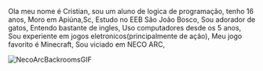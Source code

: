 Ola meu nome é Cristian, sou um aluno de logica de programação, tenho 16 anos,
Moro em Apiúna,Sc,
Estudo no EEB São João Bosco,
Sou adorador de gatos,
Entendo bastante de ingles,
Uso computadores desde os 5 anos,
Sou experiente em jogos eletronicos(principalmente de ação),
Meu jogo favorito é Minecraft,
Sou viciado em NECO ARC,

![NecoArcBackroomsGIF](https://github.com/CristianUller/CristianUller/assets/166440161/c851080e-7822-4ae1-91c8-54e29e8b9891)



